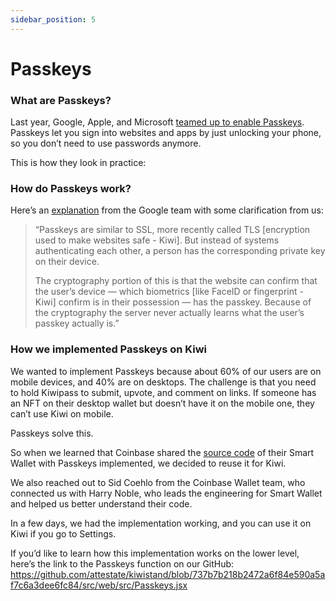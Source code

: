 ```yaml
---
sidebar_position: 5
---
```


# Passkeys

### What are Passkeys?

Last year, Google, Apple, and Microsoft [teamed up to enable Passkeys](https://fidoalliance.org/apple-google-and-microsoft-commit-to-expanded-support-for-fido-standard-to-accelerate-availability-of-passwordless-sign-ins/). Passkeys let you sign into websites and apps by just unlocking your phone, so you don’t need to use passwords anymore.

This is how they look in practice:

### How do Passkeys work?

Here’s an [explanation](https://blog.google/inside-google/googlers/ask-a-techspert/how-passkeys-work/) from the Google team with some clarification from us:

> “Passkeys are similar to SSL, more recently called TLS [encryption used to make websites safe - Kiwi]. But instead of systems authenticating each other, a person has the corresponding private key on their device.
>
> The cryptography portion of this is that the website can confirm that the user’s device — which biometrics [like FaceID or fingerprint - Kiwi] confirm is in their possession — has the passkey. Because of the cryptography the server never actually learns what the user’s passkey actually is.”

### How we implemented Passkeys on Kiwi

We wanted to implement Passkeys because about 60% of our users are on mobile devices, and 40% are on desktops. The challenge is that you need to hold Kiwipass to submit, upvote, and comment on links. If someone has an NFT on their desktop wallet but doesn’t have it on the mobile one, they can’t use Kiwi on mobile.

Passkeys solve this.

So when we learned that Coinbase shared the [source code](https://github.com/coinbase/smart-wallet) of their Smart Wallet with Passkeys implemented, we decided to reuse it for Kiwi.

We also reached out to Sid Coehlo from the Coinbase Wallet team, who connected us with Harry Noble, who leads the engineering for Smart Wallet and helped us better understand their code.

In a few days, we had the implementation working, and you can use it on Kiwi if you go to Settings.

If you’d like to learn how this implementation works on the lower level, here’s the link to the Passkeys function on our GitHub:
https://github.com/attestate/kiwistand/blob/737b7b218b2472a6f84e590a5af7c6a3dee6fc84/src/web/src/Passkeys.jsx
